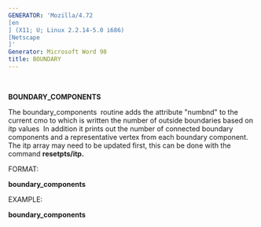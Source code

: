 ```yaml
---
GENERATOR: 'Mozilla/4.72 
[en
] (X11; U; Linux 2.2.14-5.0 i686) 
[Netscape
]'
Generator: Microsoft Word 98
title: BOUNDARY
---
```


 

 **BOUNDARY\_COMPONENTS**

  The boundary\_components  routine adds the attribute "numbnd" to the
  current cmo to which is written the number of outside boundaries
  based on itp values  In addition it prints out the number of
  connected boundary components and a representative vertex from each
  boundary component.  The itp array may need to be updated first,
  this can be done with the command **resetpts/itp.**

 FORMAT:

  **boundary\_components**

 EXAMPLE:

  **boundary\_components**
